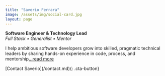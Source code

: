 ```yaml
---
title: "Saverio Ferrara"
image: /assets/img/social-card.jpg
layout: page
---
```

**Software Engineer & Technology Lead**  
_Full Stack • Generalist • Mentor_

I help ambitious software developers grow into skilled, pragmatic technical leaders by sharing hands-on experience in code, process, and mentorship[...read more](/about.md)

<link rel="stylesheet" href="/assets/css/cta-button.css">
[Contact Saverio](/contact.md){: .cta-button}

